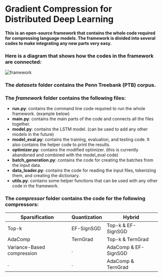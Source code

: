 # Gradient Compression for Distributed Deep Learning

#### This is an open-source framework that contains the whole code required for compressing language models. The framework is divided into several codes to make integrating any new parts very easy. 

### Here is a diagram that shows how the codes in the framework are connected:
![framework](https://i.ibb.co/1vprhFY/frameworks.jpg)

### The *datasets* folder contains the Penn Treebank (PTB) corpus. 

### The *framework* folder contains the following files:
- **run.py**: contains the command line code required to run the whole framework. (example below)
- **main.py**: contains the main parts of the code and connects all the files together.
- **model.py**: contains the LSTM model. (can be used to add any other models in the future)
- **model_eval.py**: contains the training, evaluation, and testing code. It also contains the helper code to print the results.
- **optimizer.py**: contains the modified optimizer. (this is currently abandoned and combined with the model_eval code)
- **batch_generation.py**: contains the code for creating the batches from the input data.
- **data_loader.py**: contains the code for reading the input files, tokenizing them, and creating the dictionary. 
- **utils.py**: contains some helper functions that can be used with any other code in the framework.
### The *compressor* folder contains the code for the following compressors:

Sparsification | Quantization | Hybrid
------------ | ------------- | -------------
Top-k | EF-SignSGD | Top-k & EF-SignSGD
AdaComp | TernGrad | Top-k & TernGrad
Variance-Based compression | . | AdaComp & EF-SignSGD
. | . | AdaComp & TernGrad
